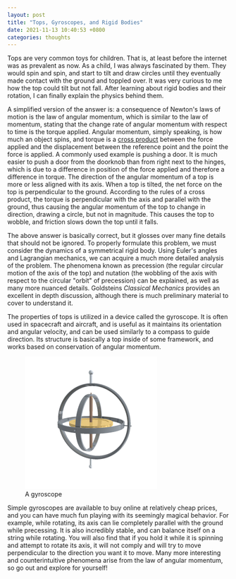 ```yaml
---
layout: post
title: "Tops, Gyroscopes, and Rigid Bodies"
date: 2021-11-13 10:40:53 +0800
categories: thoughts
---
```


Tops are very common toys for children. That is, at least before the internet was as prevalent as now. As a child, I was always fascinated by them. They would spin and spin, and start to tilt and draw circles until they eventually made contact with the ground and toppled over. It was very curious to me how the top could tilt but not fall. After learning about rigid bodies and their rotation, I can finally explain the physics behind them.

A simplified version of the answer is: a consequence of Newton's laws of motion is the law of angular momentum, which is similar to the law of momentum, stating that the change rate of angular momentum with respect to time is the torque applied. Angular momentum, simply speaking, is how much an object spins, and torque is a [cross product](https://en.m.wikipedia.org/wiki/Cross_product) between the force applied and the displacement between the reference point and the point the force is applied. A commonly used example is pushing a door. It is much easier to push a door from the doorknob than from right next to the hinges, which is due to a difference in position of the force applied and therefore a difference in torque. The direction of the angular momentum of a top is more or less aligned with its axis. When a top is tilted, the net force on the top is perpendicular to the ground. According to the rules of a cross product, the torque is perpendicular with the axis and parallel with the ground, thus causing the angular momentum of the top to change in direction, drawing a circle, but not in magnitude. This causes the top to wobble, and friction slows down the top until it falls.

The above answer is basically correct, but it glosses over many fine details that should not be ignored. To properly formulate this problem, we must consider the dynamics of a symmetrical rigid body. Using Euler's angles and Lagrangian mechanics, we can acquire a much more detailed analysis of the problem. The phenomena known as precession (the regular circular motion of the axis of the top) and nutation (the wobbling of the axis with respect to the circular "orbit" of precession) can be explained, as well as many more nuanced details. Goldsteins _Classical Mechanics_ provides an excellent in depth discussion, although there is much preliminary material to cover to understand it.

The properties of tops is utilized in a device called the gyroscope. It is often used in spacecraft and aircraft, and is useful as it maintains its orientation and angular velocity, and can be used similarly to a compass to guide direction. Its structure is basically a top inside of some framework, and works based on conservation of angular momentum.

<figure>
    <img src="/assets/2021-11-13/gyroscope.GIF"
         alt="Gyroscope">
    <figcaption>A gyroscope</figcaption>
</figure>

Simple gyroscopes are available to buy online at relatively cheap prices, and you can have much fun playing with its seemingly magical behavior. For example, while rotating, its axis can lie completely parallel with the ground while precessing. It is also incredibly stable, and can balance itself on a string while rotating. You will also find that if you hold it while it is spinning and attempt to rotate its axis, it will not comply and will try to move perpendicular to the direction you want it to move. Many more interesting and counterintuitive phenomena arise from the law of angular momentum, so go out and explore for yourself!